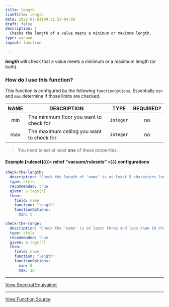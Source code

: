 ```yaml
---
title: length
linkTitle: length
date: 2022-07-01T09:31:53-04:00
draft: false
description: |
  Checks the length of a value meets a minimum or maximum length.
type: vacuum
layout: function

---
```


**_length_** will check that a value meets a minimum or a maximum length (or both).

### How do I use this function?

This function is configured by the following `functionOptions`. Essentially `min` and `max` determine if those limits are checked.

| NAME | DESCRIPTION                               |   TYPE    | REQUIRED? |
|:----:|-------------------------------------------|:---------:|:---------:|
| min  | The minimum floor you want to check for   | `integer` |    no     |
| max  | The maximum ceiling you want to check for | `integer` |    no     |

> You need to set at least **one** of these properties.

#### Example [ruleset]({{< relref "vacuum/rulesets" >}}) configurations

```yaml
check-the-length:
  description: "Check the length of 'name' is at least 5 characters long"
  type: style
  recommended: true
  given: $.tags[*]
  then:
    field: name
    function: "length"
    functionOptions:
      min: 5
```

```yaml
check-the-range:
  description: "Check the 'name' is at least three and less than 10 chars long"
  type: style
  recommended: true
  given: $.tags[*]
  then:
    field: name
    function: "length"
    functionOptions:
      min: 5
      max: 10
```

---




[View Spectral Equivalent](https://meta.stoplight.io/docs/spectral/ZG9jOjExNg-core-functions#length)

---

[View Function Source](https://github.com/daveshanley/vacuum/blob/main/functions/core/length.go)
